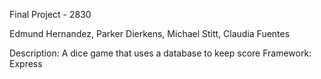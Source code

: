 Final Project - 2830

Edmund Hernandez, Parker Dierkens, Michael Stitt, Claudia Fuentes

Description: A dice game that uses a database to keep score
Framework: Express
